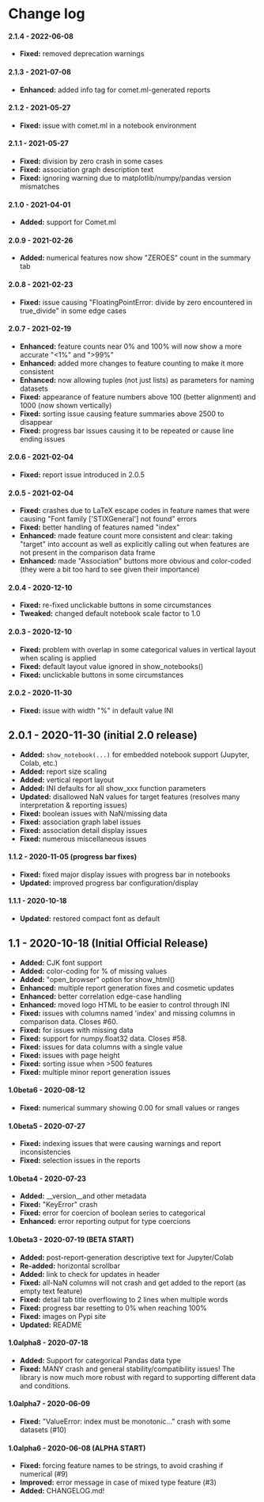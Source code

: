 # Change log

#### 2.1.4 - 2022-06-08

- **Fixed:** removed deprecation warnings

#### 2.1.3 - 2021-07-08

- **Enhanced:** added info tag for comet.ml-generated reports

#### 2.1.2 - 2021-05-27

- **Fixed:** issue with comet.ml in a notebook environment

#### 2.1.1 - 2021-05-27

- **Fixed:** division by zero crash in some cases
- **Fixed:** association graph description text
- **Fixed:** ignoring warning due to matplotlib/numpy/pandas version mismatches

#### 2.1.0 - 2021-04-01

- **Added:** support for Comet.ml

#### 2.0.9 - 2021-02-26

- **Added:** numerical features now show "ZEROES" count in the summary tab

#### 2.0.8 - 2021-02-23

- **Fixed:** issue causing "FloatingPointError: divide by zero encountered in true_divide" in some edge cases

#### 2.0.7 - 2021-02-19

- **Enhanced:** feature counts near 0% and 100% will now show a more accurate "<1%" and ">99%"
- **Enhanced:** added more changes to feature counting to make it more consistent
- **Enhanced:** now allowing tuples (not just lists) as parameters for naming datasets
- **Fixed:** appearance of feature numbers above 100 (better alignment) and 1000 (now shown vertically)
- **Fixed:** sorting issue causing feature summaries above 2500 to disappear
- **Fixed:** progress bar issues causing it to be repeated or cause line ending issues

#### 2.0.6 - 2021-02-04

- **Fixed:** report issue introduced in 2.0.5

#### 2.0.5 - 2021-02-04

- **Fixed:** crashes due to LaTeX escape codes in feature names that were causing "Font family ['STIXGeneral'] not found" errors
- **Fixed:** better handling of features named "index"
- **Enhanced:** made feature count more consistent and clear: taking "target" into account as well as explicitly calling out when features are not present in the comparison data frame
- **Enhanced:** made "Association" buttons more obvious and color-coded (they were a bit too hard to see given their importance)

#### 2.0.4 - 2020-12-10

- **Fixed:** re-fixed unclickable buttons in some circumstances
- **Tweaked:** changed default notebook scale factor to 1.0

#### 2.0.3 - 2020-12-10

- **Fixed:** problem with overlap in some categorical values in vertical layout when scaling is applied
- **Fixed:** default layout value ignored in show_notebooks()
- **Fixed:** unclickable buttons in some circumstances

#### 2.0.2 - 2020-11-30

- **Fixed:** issue with width "%" in default value INI

## 2.0.1 - 2020-11-30 (initial 2.0 release)

- **Added:** `show_notebook(...)` for embedded notebook support (Jupyter, Colab, etc.)
- **Added:** report size scaling
- **Added:** vertical report layout
- **Added:** INI defaults for all show_xxx function parameters
- **Updated:** disallowed NaN values for target features (resolves many interpretation & reporting issues)
- **Fixed:** boolean issues with NaN/missing data
- **Fixed:** association graph label issues
- **Fixed:** association detail display issues
- **Fixed:** numerous miscellaneous issues

#### 1.1.2 - 2020-11-05 (progress bar fixes)

- **Fixed:** fixed major display issues with progress bar in notebooks
- **Updated:** improved progress bar configuration/display

#### 1.1.1 - 2020-10-18

- **Updated:** restored compact font as default

## 1.1 - 2020-10-18 (Initial Official Release)

- **Added:** CJK font support
- **Added:** color-coding for % of missing values
- **Added:** "open_browser" option for show_html()
- **Enhanced:** multiple report generation fixes and cosmetic updates
- **Enhanced:** better correlation edge-case handling
- **Enhanced:** moved logo HTML to be easier to control through INI
- **Fixed:** issues with columns named 'index' and missing columns in comparison data. Closes #60.
- **Fixed:** for issues with missing data
- **Fixed:** support for numpy.float32 data. Closes #58.
- **Fixed:** issues for data columns with a single value
- **Fixed:** issues with page height
- **Fixed:** sorting issue when >500 features
- **Fixed:** multiple minor report generation issues


#### 1.0beta6 - 2020-08-12
- **Fixed:** numerical summary showing 0.00 for small values or ranges

#### 1.0beta5 - 2020-07-27
- **Fixed:** indexing issues that were causing warnings and report inconsistencies
- **Fixed:** selection issues in the reports

#### 1.0beta4 - 2020-07-23
- **Added:** __version__and other metadata
- **Fixed:** "KeyError" crash
- **Fixed:** error for coercion of boolean series to categorical
- **Enhanced:** error reporting output for type coercions

#### 1.0beta3 - 2020-07-19 (BETA START)
- **Added:** post-report-generation descriptive text for Jupyter/Colab
- **Re-added:** horizontal scrollbar
- **Added:** link to check for updates in header
- **Fixed:** all-NaN columns will not crash and get added to the report (as empty text feature)
- **Fixed:** detail tab title overflowing to 2 lines when multiple words
- **Fixed:** progress bar resetting to 0% when reaching 100%
- **Fixed:** images on Pypi site
- **Updated:** README

#### 1.0alpha8 - 2020-07-18
- **Added:** Support for categorical Pandas data type
- **Fixed:** MANY crash and general stability/compatibility issues! The library is now much more robust with regard to supporting different data and conditions.

#### 1.0alpha7 - 2020-06-09
- **Fixed:** "ValueError: index must be monotonic..." crash with some datasets (#10)

#### 1.0alpha6 - 2020-06-08 (ALPHA START)
- **Fixed:** forcing feature names to be strings, to avoid crashing if numerical (#9)
- **Improved:** error message in case of mixed type feature (#3)
- **Added:** CHANGELOG.md!
